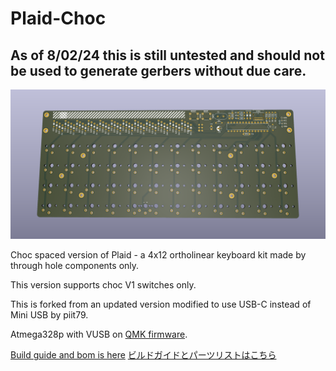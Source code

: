 Plaid-Choc
=================

## As of 8/02/24 this is still untested and should not be used to generate gerbers without due care.
![plaid choc](plaid-choc.png)

Choc spaced version of Plaid - a 4x12 ortholinear keyboard kit made by through hole components only.

This version supports choc V1 switches only. 

This is forked from an updated version modified to use USB-C instead of Mini USB by piit79.

Atmega328p with VUSB on [QMK firmware](https://github.com/qmk/qmk_firmware).

[Build guide and bom is here](./doc)
[ビルドガイドとパーツリストはこちら](./doc)

